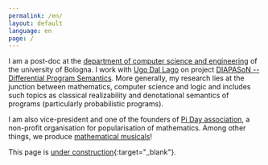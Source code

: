 ```yaml
---
permalink: /en/
layout: default
language: en
page: /
---
```


I am a post-doc at the [department of computer science and engineering](https://www.cs.unibo.it) of the university of Bologna. I work with [Ugo Dal Lago](http://www.cs.unibo.it/~dallago/) on project [DIAPASoN -- Differential Program Semantics](https://site.unibo.it/diapason/). More generally, my research lies at the junction between mathematics, computer science and logic and includes such topics as classical realizability and denotational semantics of programs (particularly probabilistic programs).

I am also vice-president and one of the founders of [Pi Day association](https://www.piday.fr), a non-profit organisation for popularisation of mathematics. Among other things, we produce [mathematical musicals](http://www.piday.fr/extraits-video-2017/)!

This page is [under construction](https://www.lego.com/){:target="_blank"}.
